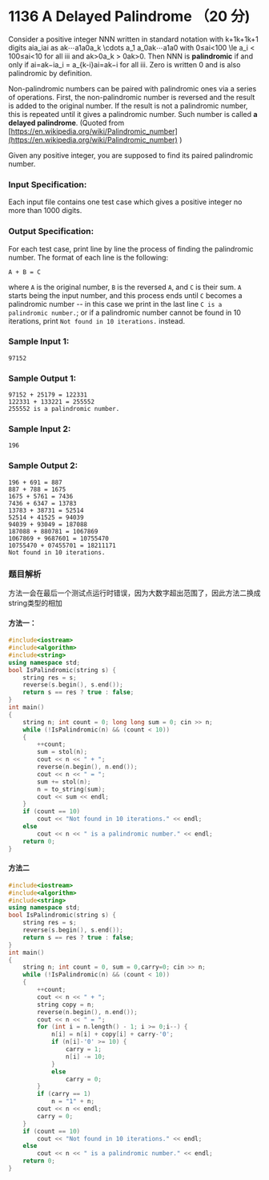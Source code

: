 # 1136 A Delayed Palindrome （20 分)

Consider a positive integer NNN written in standard notation with k+1k+1k+1 digits aia_ia​i​​ as ak⋯a1a0a\_k \\cdots a\_1 a_0a​k​​⋯a​1​​a​0​​ with 0≤ai<100 \\le a_i < 100≤a​i​​<10 for all iii and ak>0a_k > 0a​k​​>0. Then NNN is **palindromic** if and only if ai=ak−ia\_i = a\_{k-i}a​i​​=a​k−i​​ for all iii. Zero is written 0 and is also palindromic by definition.

Non-palindromic numbers can be paired with palindromic ones via a series of operations. First, the non-palindromic number is reversed and the result is added to the original number. If the result is not a palindromic number, this is repeated until it gives a palindromic number. Such number is called **a delayed palindrome**. (Quoted from [https://en.wikipedia.org/wiki/Palindromic_number](https://en.wikipedia.org/wiki/Palindromic_number) )

Given any positive integer, you are supposed to find its paired palindromic number.

### Input Specification:

Each input file contains one test case which gives a positive integer no more than 1000 digits.

### Output Specification:

For each test case, print line by line the process of finding the palindromic number. The format of each line is the following:

    A + B = C
    

where `A` is the original number, `B` is the reversed `A`, and `C` is their sum. `A` starts being the input number, and this process ends until `C` becomes a palindromic number -- in this case we print in the last line `C is a palindromic number.`; or if a palindromic number cannot be found in 10 iterations, print `Not found in 10 iterations.` instead.

### Sample Input 1:

    97152
    

### Sample Output 1:

    97152 + 25179 = 122331
    122331 + 133221 = 255552
    255552 is a palindromic number.
    

### Sample Input 2:

    196
    

### Sample Output 2:

    196 + 691 = 887
    887 + 788 = 1675
    1675 + 5761 = 7436
    7436 + 6347 = 13783
    13783 + 38731 = 52514
    52514 + 41525 = 94039
    94039 + 93049 = 187088
    187088 + 880781 = 1067869
    1067869 + 9687601 = 10755470
    10755470 + 07455701 = 18211171
    Not found in 10 iterations.

### 题目解析

 方法一会在最后一个测试点运行时错误，因为大数字超出范围了，因此方法二换成string类型的相加

#### 方法一：
```C++
#include<iostream>
#include<algorithm>
#include<string>
using namespace std;
bool IsPalindromic(string s) {
	string res = s;
	reverse(s.begin(), s.end());
	return s == res ? true : false;
}
int main()
{
	string n; int count = 0; long long sum = 0; cin >> n;
	while (!IsPalindromic(n) && (count < 10))
	{
		++count;
		sum = stol(n);
		cout << n << " + ";
		reverse(n.begin(), n.end());
		cout << n << " = ";
		sum += stol(n);
		n = to_string(sum);
		cout << sum << endl;
	}
	if (count == 10)
		cout << "Not found in 10 iterations." << endl;
	else
		cout << n << " is a palindromic number." << endl;
	return 0;
}
```

#### 方法二
```C++
#include<iostream>
#include<algorithm>
#include<string>
using namespace std;
bool IsPalindromic(string s) {
	string res = s;
	reverse(s.begin(), s.end());
	return s == res ? true : false;
}
int main()
{
	string n; int count = 0, sum = 0,carry=0; cin >> n;
	while (!IsPalindromic(n) && (count < 10))
	{
		++count;
		cout << n << " + ";
		string copy = n;
		reverse(n.begin(), n.end());
		cout << n << " = ";
		for (int i = n.length() - 1; i >= 0;i--) {
			n[i] = n[i] + copy[i] + carry-'0';
			if (n[i]-'0' >= 10) {
				carry = 1;
				n[i] -= 10;
			}
			else
				carry = 0;
		}
		if (carry == 1)
			n = "1" + n;
		cout << n << endl;
		carry = 0;
	}
	if (count == 10)
		cout << "Not found in 10 iterations." << endl;
	else
		cout << n << " is a palindromic number." << endl;
	return 0;
}
```